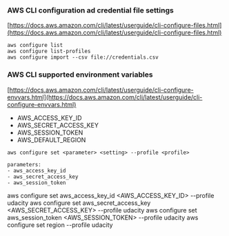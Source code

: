 ### AWS CLI configuration ad credential file settings

[https://docs.aws.amazon.com/cli/latest/userguide/cli-configure-files.html](https://docs.aws.amazon.com/cli/latest/userguide/cli-configure-files.html)

```
aws configure list
aws configure list-profiles
aws configure import --csv file://credentials.csv
```

### AWS CLI supported environment variables

[https://docs.aws.amazon.com/cli/latest/userguide/cli-configure-envvars.html](https://docs.aws.amazon.com/cli/latest/userguide/cli-configure-envvars.html)

- AWS_ACCESS_KEY_ID
- AWS_SECRET_ACCESS_KEY
- AWS_SESSION_TOKEN
- AWS_DEFAULT_REGION

```
aws configure set <parameter> <setting> --profile <profile>

parameters:
- aws_access_key_id
- aws_secret_access_key
- aws_session_token
```

aws configure set aws_access_key_id <AWS_ACCESS_KEY_ID> --profile udacity
aws configure set aws_secret_access_key <AWS_SECRET_ACCESS_KEY> --profile udacity
aws configure set aws_session_token <AWS_SESSION_TOKEN> --profile udacity
aws configure set region <REGION> --profile udacity

